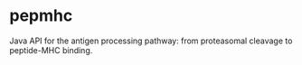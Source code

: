 # pepmhc
Java API for the antigen processing pathway: from proteasomal cleavage to peptide-MHC binding.
